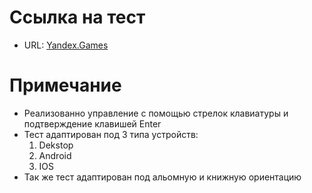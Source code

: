 # Ссылка на тест

- URL: <a href="https://yandex.ru/games/app/298003?draft=true&lang=ru">Yandex.Games</a>

# Примечание

- Реализованно управление с помощью стрелок клавиатуры и подтверждение клавишей Enter
- Тест адаптирован под 3 типа устройств:
  <ol>
  <li>Dekstop</li>
  <li>Android</li>
  <li>IOS</li>
  </ol>
- Так же тест адаптирован под альомную и книжную ориентацию
